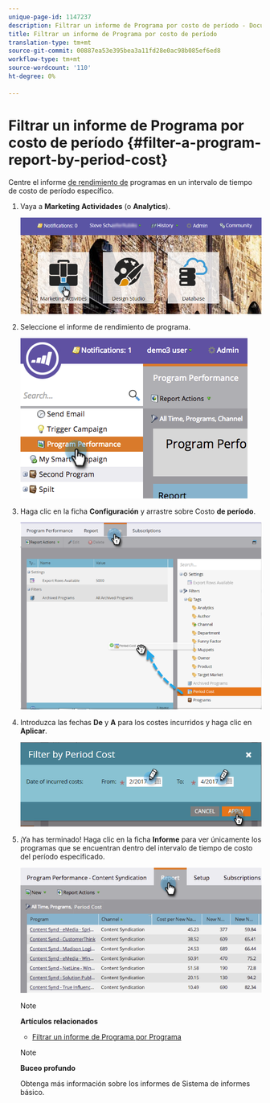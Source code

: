 ```yaml
---
unique-page-id: 1147237
description: Filtrar un informe de Programa por costo de período - Documentos de marketing - Documentación del producto
title: Filtrar un informe de Programa por costo de período
translation-type: tm+mt
source-git-commit: 00887ea53e395bea3a11fd28e0ac98b085ef6ed8
workflow-type: tm+mt
source-wordcount: '110'
ht-degree: 0%

---
```



# Filtrar un informe de Programa por costo de período {#filter-a-program-report-by-period-cost}

Centre el informe [de rendimiento de](create-a-program-performance-report.md) programas en un intervalo de tiempo de costo de período específico.

1. Vaya a **Marketing** **Actividades** (o **Analytics**).

   ![](assets/login-marketing-activities-1.png)

1. Seleccione el informe de rendimiento de programa.

   ![](assets/image2014-9-23-16-3a22-3a52.png)

1. Haga clic en la ficha **Configuración** y arrastre sobre Costo **de período**.

   ![](assets/lm-86194-1.png)

1. Introduzca las fechas **De** y **A** para los costes incurridos y haga clic en **Aplicar**.

   ![](assets/lm-86194-2a-hands.png)

1. ¡Ya has terminado! Haga clic en la ficha **Informe** para ver únicamente los programas que se encuentran dentro del intervalo de tiempo de costo del período especificado.

   ![](assets/lm-86194-report-tab.png)

   >[!NOTE]
   >
   >**Artículos relacionados**
   >
   >    
   >    
   >    * [Filtrar un informe de Programa por Programa](filter-a-program-report-by-program.md)


   >[!NOTE]
   >
   >**Buceo profundo**
   >
   >
   >Obtenga más información sobre los informes de Sistema de informes [](http://docs.marketo.com/display/docs/basic+reporting)básico.

